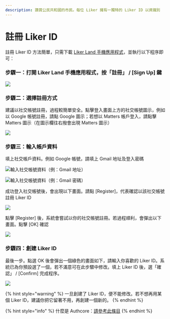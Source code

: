 ```yaml
---
description: 讚賞公民共和國的市民。每位 Liker 擁有一獨特的 Liker ID 以資識別
---
```


# 註冊 Liker ID

註冊 Liker ID 方法簡單，只需下載 [Liker Land 手機應用程式](https://like.co/in/getapp)，並執行以下程序即可：

### 步驟一：打開 Liker Land 手機應用程式，按「註冊」 / \[Sign Up\] 鍵

![](../../.gitbook/assets/sign-in.png)

### 步驟二：選擇註冊方式

建議以社交帳號註冊，過程較簡單安全。點擊登入畫面上方的社交帳號圖示，例如以 Google 帳號註冊，請點 Google 圖示；若想以 Matters 帳戶登入，請點擊 Matters 圖示（在圖示欄往右撥會出現 Matters 圖示）

![](../../.gitbook/assets/img_2334.PNG)

### 步驟三：輸入帳戶資料

填上社交帳戶資料。例如 Google 帳號，請填上 Gmail 地址及登入密碼

![&#x8F38;&#x5165;&#x793E;&#x4EA4;&#x5E33;&#x865F;&#x8CC7;&#x6599;&#xFF08;&#x4F8B;&#xFF1A;Gmail &#x5730;&#x5740;&#xFF09;](../../.gitbook/assets/img_2338.PNG)

![&#x8F38;&#x5165;&#x793E;&#x4EA4;&#x5E33;&#x865F;&#x8CC7;&#x6599;&#xFF08;&#x4F8B;&#xFF1A;Gmail &#x5BC6;&#x78BC;&#xFF09;](../../.gitbook/assets/img_2339.PNG)

成功登入社交帳號後，會出現以下畫面。請點 \[Register\]，代表確認以該社交帳號註冊 Liker ID

![](../../.gitbook/assets/img_2340.PNG)

點擊 \[Register\] 後，系統會嘗試以你的社交帳號註冊。若過程順利，會彈出以下畫面。點擊 \[OK\] 確認

![](../../.gitbook/assets/img_2341%20%282%29.PNG)

### 步驟四：創建 Liker ID

最後一步。點選 OK 後會彈出一個綠色的畫面如下，請輸入你喜歡的 Liker ID。系統已為你預設選了一個，若不滿意可在此步驟中修改。填上 Liker ID 後，選「確認」 / \[Confirm\] 完成程序。

![](../../.gitbook/assets/img_2342.PNG)

{% hint style="warning" %}
一旦創建了 Liker ID，便不能修改。若不想再用某個 Liker ID，建議你把它留著不用，再創建一個新的。
{% endhint %}

{% hint style="info" %}
什麼是 Authcore：[請參考此條目](https://docs.like.co/v/zh/user-guide/faq/what-is-authcore)
{% endhint %}

